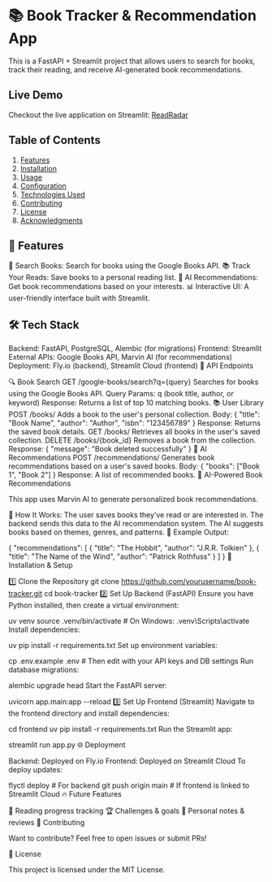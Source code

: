 # 📚 Book Tracker & Recommendation App

This is a FastAPI + Streamlit project that allows users to search for books, track their reading, and receive AI-generated book recommendations.

## Live Demo

Checkout the live application on Streamlit: [ReadRadar](https://booktracking-huv5uj2rm5ec4rqgbf6tgn.streamlit.app)

## Table of Contents
1. [Features](#features)
2. [Installation](#installation)
3. [Usage](#usage)
4. [Configuration](#configuration)
5. [Technologies Used](#technologies-used)
6. [Contributing](#contributing)
7. [License](#license)
8. [Acknowledgments](#acknowledgments)

## 🚀 Features

📖 Search Books: Search for books using the Google Books API.
📚 Track Your Reads: Save books to a personal reading list.
🤖 AI Recommendations: Get book recommendations based on your interests.
📊 Interactive UI: A user-friendly interface built with Streamlit.

## 🛠️ Tech Stack
Backend: FastAPI, PostgreSQL, Alembic (for migrations)
Frontend: Streamlit
External APIs: Google Books API, Marvin AI (for recommendations)
Deployment: Fly.io (backend), Streamlit Cloud (frontend)
📡 API Endpoints

🔍 Book Search
GET /google-books/search?q={query}
Searches for books using the Google Books API.
Query Params: q (book title, author, or keyword)
Response: Returns a list of top 10 matching books.
📚 User Library
POST /books/
Adds a book to the user's personal collection.
Body: { "title": "Book Name", "author": "Author", "isbn": "123456789" }
Response: Returns the saved book details.
GET /books/
Retrieves all books in the user's saved collection.
DELETE /books/{book_id}
Removes a book from the collection.
Response: { "message": "Book deleted successfully" }
🤖 AI Recommendations
POST /recommendations/
Generates book recommendations based on a user's saved books.
Body: { "books": ["Book 1", "Book 2"] }
Response: A list of recommended books.
🤖 AI-Powered Book Recommendations

This app uses Marvin AI to generate personalized book recommendations.

🔹 How It Works:
The user saves books they’ve read or are interested in.
The backend sends this data to the AI recommendation system.
The AI suggests books based on themes, genres, and patterns.
📌 Example Output:

{
  "recommendations": [
    { "title": "The Hobbit", "author": "J.R.R. Tolkien" },
    { "title": "The Name of the Wind", "author": "Patrick Rothfuss" }
  ]
}
🎯 Installation & Setup

1️⃣ Clone the Repository
git clone https://github.com/yourusername/book-tracker.git
cd book-tracker
2️⃣ Set Up Backend (FastAPI)
Ensure you have Python installed, then create a virtual environment:

uv venv
source .venv/bin/activate  # On Windows: .venv\Scripts\activate
Install dependencies:

uv pip install -r requirements.txt
Set up environment variables:

cp .env.example .env  # Then edit with your API keys and DB settings
Run database migrations:

alembic upgrade head
Start the FastAPI server:

uvicorn app.main:app --reload
3️⃣ Set Up Frontend (Streamlit)
Navigate to the frontend directory and install dependencies:

cd frontend
uv pip install -r requirements.txt
Run the Streamlit app:

streamlit run app.py
🌐 Deployment

Backend: Deployed on Fly.io
Frontend: Deployed on Streamlit Cloud
To deploy updates:

flyctl deploy  # For backend
git push origin main  # If frontend is linked to Streamlit Cloud
🔥 Future Features

📅 Reading progress tracking
🏆 Challenges & goals
📝 Personal notes & reviews
📝 Contributing

Want to contribute? Feel free to open issues or submit PRs!

📄 License

This project is licensed under the MIT License.
